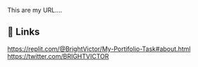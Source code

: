 This are my URL....
## 🔗 Links
https://replit.com/@BrightVictor/My-Portifolio-Task#about.html
https://twitter.com/BRIGHTVICTOR
